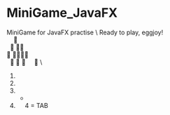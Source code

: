 # MiniGame_JavaFX

MiniGame for JavaFX practise \\
Ready to play, eggjoy! \
&nbsp; &nbsp; :egg: \
&nbsp; :egg: :egg::egg: \
:egg: :egg::egg::egg::egg: \
&nbsp; :egg: :egg: :egg: 
&nbsp; &nbsp; :egg: \



1. &nbsp;
2. &ensp;
3. -
4. &emsp;
4 = TAB &nbsp;
